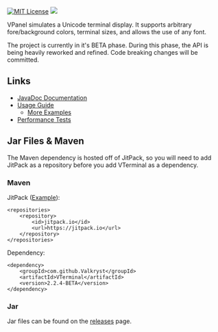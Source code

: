 [![MIT License](https://img.shields.io/badge/license-MIT_License-green.svg)](https://github.com/Valkryst/VTerminal/blob/master/LICENSE.md) ![](https://travis-ci.org/Valkryst/VTerminal.svg?branch=master)

VPanel simulates a Unicode terminal display. It supports arbitrary fore/background colors,  terminal sizes, and allows
the use of any font.

The project is currently in it's BETA phase. During this phase, the API is being heavily reworked and refined. Code breaking changes will be committed.

## Links

* [JavaDoc Documentation](https://valkryst.github.io/VTerminal/)
* [Usage Guide](https://github.com/Valkryst/VTerminal/wiki)
    * [More Examples](https://github.com/Valkryst/VTerminal/tree/master/test/com/valkryst/VTerminal/samples)
* [Performance Tests](https://github.com/Valkryst/VTerminal/wiki/Stress-Tests)


## Jar Files & Maven

The Maven dependency is hosted off of JitPack, so you will need to add JitPack as a repository before you add VTerminal as a dependency.

### Maven

JitPack ([Example](https://github.com/Valkryst/VTerminal/blob/master/pom.xml)):

    <repositories>
        <repository>
            <id>jitpack.io</id>
            <url>https://jitpack.io</url>
        </repository>
    </repositories>

Dependency:

    <dependency>
        <groupId>com.github.Valkryst</groupId>
        <artifactId>VTerminal</artifactId>
        <version>2.2.4-BETA</version>
    </dependency>

### Jar

Jar files can be found on the [releases](https://github.com/Valkryst/VTerminal/releases) page.

